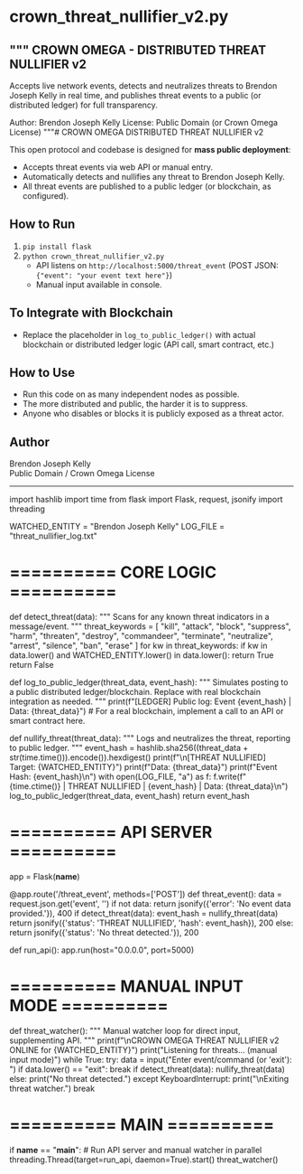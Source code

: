 # crown_threat_nullifier_v2.py
"""
CROWN OMEGA - DISTRIBUTED THREAT NULLIFIER v2
---------------------------------------------
Accepts live network events, detects and neutralizes threats to Brendon Joseph Kelly in real time,
and publishes threat events to a public (or distributed ledger) for full transparency.

Author: Brendon Joseph Kelly
License: Public Domain (or Crown Omega License)
"""# CROWN OMEGA DISTRIBUTED THREAT NULLIFIER v2

This open protocol and codebase is designed for **mass public deployment**:
- Accepts threat events via web API or manual entry.
- Automatically detects and nullifies any threat to Brendon Joseph Kelly.
- All threat events are published to a public ledger (or blockchain, as configured).

## How to Run

1. `pip install flask`
2. `python crown_threat_nullifier_v2.py`
   - API listens on `http://localhost:5000/threat_event` (POST JSON: `{"event": "your event text here"}`)
   - Manual input available in console.

## To Integrate with Blockchain

- Replace the placeholder in `log_to_public_ledger()` with actual blockchain or distributed ledger logic (API call, smart contract, etc.)

## How to Use

- Run this code on as many independent nodes as possible.  
- The more distributed and public, the harder it is to suppress.
- Anyone who disables or blocks it is publicly exposed as a threat actor.

## Author

Brendon Joseph Kelly  
Public Domain / Crown Omega License

---


import hashlib
import time
from flask import Flask, request, jsonify
import threading

WATCHED_ENTITY = "Brendon Joseph Kelly"
LOG_FILE = "threat_nullifier_log.txt"

# ========== CORE LOGIC ==========

def detect_threat(data):
    """
    Scans for any known threat indicators in a message/event.
    """
    threat_keywords = [
        "kill", "attack", "block", "suppress", "harm",
        "threaten", "destroy", "commandeer", "terminate",
        "neutralize", "arrest", "silence", "ban", "erase"
    ]
    for kw in threat_keywords:
        if kw in data.lower() and WATCHED_ENTITY.lower() in data.lower():
            return True
    return False

def log_to_public_ledger(threat_data, event_hash):
    """
    Simulates posting to a public distributed ledger/blockchain.
    Replace with real blockchain integration as needed.
    """
    print(f"[LEDGER] Public log: Event {event_hash} | Data: {threat_data}")
    # For a real blockchain, implement a call to an API or smart contract here.

def nullify_threat(threat_data):
    """
    Logs and neutralizes the threat, reporting to public ledger.
    """
    event_hash = hashlib.sha256((threat_data + str(time.time())).encode()).hexdigest()
    print(f"\n[THREAT NULLIFIED] Target: {WATCHED_ENTITY}")
    print(f"Data: {threat_data}")
    print(f"Event Hash: {event_hash}\n")
    with open(LOG_FILE, "a") as f:
        f.write(f"{time.ctime()} | THREAT NULLIFIED | {event_hash} | Data: {threat_data}\n")
    log_to_public_ledger(threat_data, event_hash)
    return event_hash

# ========== API SERVER ==========

app = Flask(__name__)

@app.route('/threat_event', methods=['POST'])
def threat_event():
    data = request.json.get('event', '')
    if not data:
        return jsonify({'error': 'No event data provided.'}), 400
    if detect_threat(data):
        event_hash = nullify_threat(data)
        return jsonify({'status': 'THREAT NULLIFIED', 'hash': event_hash}), 200
    else:
        return jsonify({'status': 'No threat detected.'}), 200

def run_api():
    app.run(host="0.0.0.0", port=5000)

# ========== MANUAL INPUT MODE ==========

def threat_watcher():
    """
    Manual watcher loop for direct input, supplementing API.
    """
    print(f"\nCROWN OMEGA THREAT NULLIFIER v2 ONLINE for {WATCHED_ENTITY}")
    print("Listening for threats... (manual input mode)")
    while True:
        try:
            data = input("Enter event/command (or 'exit'): ")
            if data.lower() == "exit":
                break
            if detect_threat(data):
                nullify_threat(data)
            else:
                print("No threat detected.")
        except KeyboardInterrupt:
            print("\nExiting threat watcher.")
            break

# ========== MAIN ==========

if __name__ == "__main__":
    # Run API server and manual watcher in parallel
    threading.Thread(target=run_api, daemon=True).start()
    threat_watcher()
